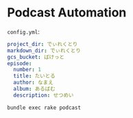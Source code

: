 # Podcast Automation

`config.yml`:

```yaml
project_dir: でぃれくとり
markdown_dir: でぃれくとり
gcs_bucket: ばけっと
episode:
  number: 1
  title: たいとる
  author: なまえ
  album: あるばむ
  description: せつめい
```

```shell
bundle exec rake podcast
```
